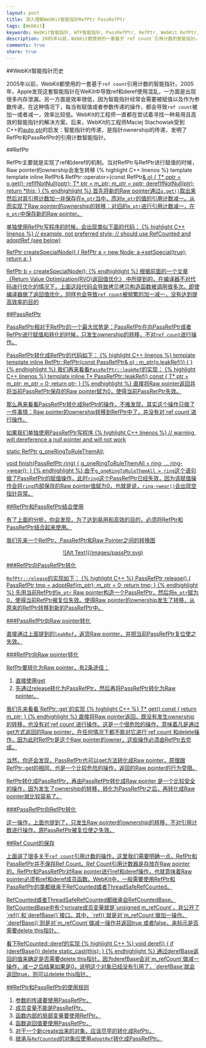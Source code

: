 ```yaml
---
layout: post
title: 深入理解WebKit智能指针RefPtr PassRefPtr
tags: [WebKit]
keywords: WebKit智能指针, WTF智能指针, PassRefPtr, RefPtr, WebKit RefPtr, WebKit PassRefPtr, WebKit RefPtr PassRefPtr
description: 2005年以前，WebKit都使用的一套基于`ref count`引用计数的智能指针。2005年，Apple发现这套智能指针在WeKit中导致ref和deref使用混乱，一方面是出现很多内存泄漏。另一方面是效率很低，因为智能指针经常会需要被赋值以及作为参数传递，在这种情况下，每当有赋值或者参数传递的操作，都会导致`ref count`被加一或者减一，效率比较低。WebKit的工程师一直都在尝试着寻找一种易用且高效的智能指针的解决方案。后来，WebKit的工程师Maciej Stachowiak受到C++的[auto ptr](http://www.cplusplus.com/reference/memory/auto_ptr/)的启发：智能指针的传递，是指针ownership的传递，发明了RefPtr和PassRefPtr的引用计数智能指针。
comments: true
share: true
---
```


##WebKit智能指针历史

2005年以前，WebKit都使用的一套基于`ref count`引用计数的智能指针。2005年，Apple发现这套智能指针在WeKit中导致ref和deref使用混乱，一方面是出现很多内存泄漏。另一方面是效率很低，因为智能指针经常会需要被赋值以及作为参数传递，在这种情况下，每当有赋值或者参数传递的操作，都会导致`ref count`被加一或者减一，效率比较低。WebKit的工程师一直都在尝试着寻找一种易用且高效的智能指针的解决方案。后来，WebKit的工程师Maciej Stachowiak受到C++的[auto ptr](http://www.cplusplus.com/reference/memory/auto_ptr/)的启发：智能指针的传递，是指针ownership的传递，发明了RefPtr和PassRefPtr的引用计数智能指针。


##RefPtr

RefPtr主要就是实现了ref和deref的机制。当对RefPtr与RefPtr进行赋值的时候，Raw pointer的ownership会发生转移
{% highlight C++ linenos %}
template<typename T> template<typename U> 
inline RefPtr<T>& RefPtr<T>::operator=(const RefPtr<U>& o)
{
    T* optr = o.get();
    refIfNotNull(optr);
    T* ptr = m_ptr;
    m_ptr = optr;
    derefIfNotNull(ptr);
    return *this;
}
{% endhighlight %}
首先将新的Raw pointer通过`o.get()`取出来然后对其引用计数加一并保存在`m_ptr`当中，而对`m_ptr`的值的引用计数减一。从而实现了Raw pointer的ownership的转移：对旧的`m_ptr`进行引用计数减一，在`m_ptr`中保存新的Raw pointer。

单独使用RefPtr写程序的时候，会出现类似下面的代码：
{% highlight C++ linenos %}
// example, not preferred style;
// should use RefCounted and adoptRef (see below)
 
RefPtr<Node> createSpecialNode()
{
    RefPtr<Node> a = new Node;
    a->setSpecial(true);
    return a;
}

RefPtr<Node> b = createSpecialNode();
{% endhighlight %}
根据前面的一个文章[《Return Value Optimization(RVO)返回值优化》](http://www.fenesky.com/blog/2014/06/17/RVO.html)
中所提到的，在编译器不对代码进行优化的情况下，上面这段代码会导致拷贝拷贝构造函数被调用很多次。即使编译器做了返回值优化，同样也会导致`ref count`被频繁的加一减一，没有达到提高效率的目的

##PassRefPtr

PassRefPtr相对于RefPtr的一个最大优势是：PassRefPtr在向PassRefPtr或者RefPtr进行赋值和转化的时候，只发生ownership的转移，不对`ref count`进行操作。

PassRefPtr转化成RefPtr的代码如下：
{% highlight C++ linenos %}
template<typename T> template<typename U> 
inline RefPtr<T>::RefPtr(const PassRefPtr<U>& o)
	: m_ptr(o.leakRef())
{
}
{% endhighlight %}
我们再来看看`PassRefPtr::leakRef`的实现：
{% highlight C++ linenos %}
template<typename T> inline T* PassRefPtr<T>::leakRef() const
{
    T* ptr = m_ptr;
    m_ptr = 0;
    return ptr;
}
{% endhighlight %}
直接将Raw pointer返回并将当前PassRefPtr保存的Raw pointer赋为0，使得当前PassRerPtr失效。    
<p/>
那么再来看看PassRefPtr转化成RefPtr的操作，不难发现，其实这个操作只做了一件事情：Raw pointer的ownership转移到RefPtr中了，并没有对`ref count`进行操作。

如果我们单独使用PassRefPtr写程序
{% highlight C++ linenos %}
// warning, will dereference a null pointer and will not work
 
static RefPtr<Ring> g_oneRingToRuleThemAll;

void finish(PassRefPtr<Ring> ring)
{
    g_oneRingToRuleThemAll = ring;
    ...
    ring->wear();
}
{% endhighlight %}
由于`g_oneRingToRuleThemAll = ring`这个语句做了PassRefPtr的赋值操作，此时`ring`这个PassRefPtr已经失效，因为该赋值操作会将`ring`内部保存的Raw pointer值赋为0，也就是说，`ring->wear()`会出现空指针异常。

##RefPtr和PassRefPtr结合使用

有了上面的分析，你会发现，为了达到易用和高效的目的，必须将RefPtr和PassRefPtr结合起来使用。
<p/>
我们先来一个RefPtr、PassRefPtr和Raw Pointer之间的转换图

<div style="text-align:center" markdown="1">
![Alt Text](/images/passPtr.svg)
</div>

###RefPtr向PassRefPtr转化

`RefPtr::release`的实现如下：
{% highlight C++ %}
PassRefPtr<T> release()
{
	PassRefPtr<T> tmp = adoptRef(m_ptr);
	m_ptr = 0;
	return tmp;
}
{% endhighlight %}
先用当前RefPtr的`m_ptr` Raw pointer构造一个PassRefPtr，然后将`m_ptr`赋为0，使得当前RefPtr被复位失效。使得Raw pointer的ownership发生了转移，从原来的RefPtr转移到新的PassRefPtr中。


###PassRefPtr向Raw pointer转化

直接通过上面提到的`leakRef`，返货Raw pointer，并把当前PassRefPtr复位使之失效。

###RefPtr向Raw pointer转化

RefPtr要转化为Raw pointer，有2条途径：

1. 直接使用get
2. 先通过release转化为PassRefPtr，然后再将PassRefPtr转化为Raw pointer。

<p/>
我们先来看看`RefPtr::get`的实现
{% highlight C++ %}
T* get() const { return m_ptr; }
{% endhighlight %}
直接将Raw pointer返回，既没有发生ownership的转移，也没有对`ref count`进行操作。这是一个很危险的操作，意味着凡是通过get方式返回的Raw pointer，在任何情况下都不能对它进行`ref count`和delete操作，因为此时RefPtr是这个Raw pointer的owner，这些操作必须由RefPtr去完成。
<p/>
当然，你还会发现，PassRefPtr也可以get方法转化成Raw pointer，原理跟RefPtr::get的相同，也是一个比较危险的操作，返回的Raw pointer的行为受限。

<p/>
RefPtr转化成PassRefPtr，再由PassRefPtr转化成Raw pointer 是一个比较安全的操作，因为发生了ownership的转移，转化为PassRefPtr之后，再转化成Raw pointer就比较容易了。

###PassRefPtr向RefPtr转化

这一操作，上面也提到了，只发生Raw pointer的ownership的转移，不对引用计数进行操作，原PassRefPtr被复位使之失效。

##Ref Count的保存

上面讲了很多关于`ref count`引用计数的操作，这里我们需要明确一点，RefPtr和PassRefPtr并不保存Ref Count。Ref Count引用计数器是存放在Raw pointer的。RefPtr和PassRefPtr对Raw pointer进行ref和deref操作，也就意味着Raw pointer必须有ref和deref成员函数。WebKit中，一般需要使用RefPtr和PassRefPtr的类都继承于RefCounted或者ThreadSafeRefCounted。
<p/>
RefCounted或者ThreadSafeRefCounted都继承自RefCountedBase。RefCountedBase中有个private成员变量就是`unsigned m_refCount`，并公开了`ref()`和`derefBase()`接口。其中，`ref()`就是对`m_refCount`做加一操作。`derefBase()`则是对`m_refCount`做减一操作并返回true 或者false，来标示是否需要delete this指针。

<p/>
看下RefCounted::deref的实现
{% highlight C++ %}
void deref()
{
    if (derefBase())
        delete static_cast<T*>(this);
}
{% endhighlight %}
通过derefBase返回的值来确定是否需要delete this指针。因为derefBase会对`m_refCount`做减一操作，减一之后结果如果是0，说明这个对象已经没有引用了，`derefBase`就会返回true，则可以delete this指针。


##RefPtr和PassRefPtr的使用规则

1. 参数的传递要使用PassRefPtr。
2. 成员变量不能是PassRefPtr。
3. 函数内部的局部变量要使用RefPtr。
4. 函数返回值要使用PassRefPtr。
5. 对于一个新create出来的对象，应该尽早的转化成RefPtr。
5. 继承与`RefCounted`的对象应使用`adoptRef`转化成PassRefPtr。
